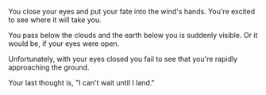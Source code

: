 You close your eyes and put your fate into the wind's hands.  You're excited to see where it will take you.

You pass below the clouds and the earth below you is suddenly visible.  Or it would be, if your eyes were open.

Unfortunately, with your eyes closed you fail to see that you're rapidly approaching the ground.

Your last thought is, "I can't wait until I land."